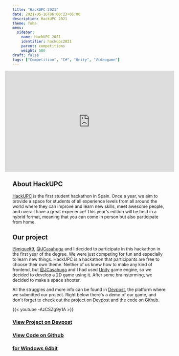 ```yaml
---
title: "HackUPC 2021"
date: 2021-05-16T06:00:23+06:00
description: HackUPC 2021
theme: Toha
menu:
  sidebar:
    name: HackUPC 2021
    identifier: hackupc2021
    parent: competitions
    weight: 500
draft: false
tags: ["Competition", "C#", "Unity", "Videogame"]
---
```


<div style="position:relative;padding-bottom:55.66%;     zoom: 0.9;
    -moz-transform: scale(0.9);">
 <iframe style="width:110%;height:118%;position:absolute; margin-left: -5%; marginheight: px"
 frameborder="0"
 src="
https://bernatbc.tk/webgl/SpaceShooterWebGL/index.html
"
mozallowfullscreen="true" allow="autoplay; fullscreen" style="border:0px #000000 none;" name="SpaceShooter" scrolling="no" msallowfullscreen="true" allowfullscreen="true" webkitallowfullscreen="true" allowtransparency="true"
>
</iframe>
</div>

{{< line_break >}}
{{< line_break >}}
{{< line_break >}}
{{< line_break >}}
{{< line_break >}}

## About HackUPC
[HackUPC](https://hackupc.com/) is the first student hackathon in Spain. Once a year, we aim to provide a space for students of all experience levels from all around the world where they can improve and learn new skills, meet awesome people, and overall have a great experience! This year's edition will be held in a hybrid format, meaning that you can come in person but also participate from home.

## Our project
[@miquelt9](https://github.com/miquelt9), [@JCasahuga](https://github.com/JCasahuga) and I decided to participate in this hackathon in the first year of the degree. We were just competing for fun and especially to learn new things. HackUPC is a hackathon that participants are free to choose their own theme. Neither of us knew how to make any kind of frontend, but [@JCasahuga](https://github.com/JCasahuga) and I had used [<i class="fa-brands fa-unity"></i>Unity](https://unity.com/) game engine, so we decided to develop a 2D game using it. After some brainstorming, we decided to make a space shooter.

All the struggles and more info can be found in [Devpost](https://devpost.com/software/spaceshooter-5hi4of), the platform where we submitted our project. Right below there's a demo of our game, and don't forget to check out the project on [Devpost](https://devpost.com/software/spaceshooter-5hi4of) and the code on [<i class="fab fa-github"></i>Github](https://github.com/BernatBC/Coding-Competitions/tree/main/HackUPC2021).

{{< youtube -AzCSZg9y1A >}}

### [View Project on Devpost](https://devpost.com/software/spaceshooter-5hi4of)

### [View Code on <i class="fab fa-github"></i>Github](https://github.com/BernatBC/Coding-Competitions/tree/main/HackUPC2021)

### [<i class="fa-solid fa-cloud-arrow-down"></i> for <i class="fa-brands fa-windows"></i>Windows 64bit](https://github.com/BernatBC/Coding-Competitions/raw/main/HackUPC2021/Build.rar)